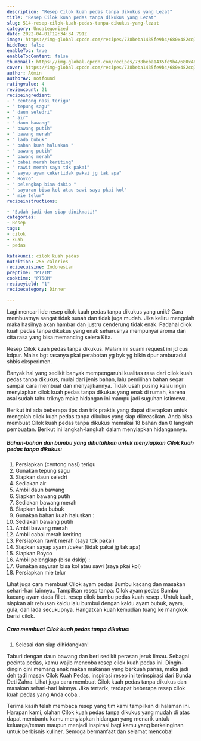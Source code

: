 ```yaml
---
description: "Resep Cilok kuah pedas tanpa dikukus yang Lezat"
title: "Resep Cilok kuah pedas tanpa dikukus yang Lezat"
slug: 514-resep-cilok-kuah-pedas-tanpa-dikukus-yang-lezat
category: Uncategorized
date: 2022-04-01T12:34:34.791Z
image: https://img-global.cpcdn.com/recipes/738beba1435fe9b4/680x482cq70/cilok-kuah-pedas-tanpa-dikukus-foto-resep-utama.jpg
hideToc: false
enableToc: true
enableTocContent: false
thumbnail: https://img-global.cpcdn.com/recipes/738beba1435fe9b4/680x482cq70/cilok-kuah-pedas-tanpa-dikukus-foto-resep-utama.jpg
cover: https://img-global.cpcdn.com/recipes/738beba1435fe9b4/680x482cq70/cilok-kuah-pedas-tanpa-dikukus-foto-resep-utama.jpg
author: Admin
authorAv: notfound
ratingvalue: 4
reviewcount: 21
recipeingredient:
- " centong nasi terigu"
- " tepung sagu"
- " daun seledri"
- " air"
- " daun bawang"
- " bawang putih"
- " bawang merah"
- " lada bubuk"
- " bahan kuah haluskan "
- " bawang putih"
- " bawang merah"
- " cabai merah keriting"
- " rawit merah saya tdk pakai"
- " sayap ayam cekertidak pakai jg tak apa"
- " Royco"
- " pelengkap bisa dskip "
- " sayuran bisa kol atau sawi saya pkai kol"
- " mie telur"
recipeinstructions:

- "Sudah jadi dan siap dinikmati!"
categories:
- Resep
tags:
- cilok
- kuah
- pedas

katakunci: cilok kuah pedas 
nutrition: 256 calories
recipecuisine: Indonesian
preptime: "PT21M"
cooktime: "PT58M"
recipeyield: "1"
recipecategory: Dinner

---
```





Lagi mencari ide resep cilok kuah pedas tanpa dikukus yang unik? Cara membuatnya sangat tidak susah dan tidak juga mudah. Jika keliru mengolah maka hasilnya akan hambar dan justru cenderung tidak enak. Padahal cilok kuah pedas tanpa dikukus yang enak seharusnya mempunyai aroma dan cita rasa yang bisa memancing selera Kita.





Resep Cilok kuah pedas tanpa dikukus. Malam ini suami request ini jd cus kdpur. Malas bgt rasanya pkai perabotan yg byk yg bikin dpur amburadul shbis eksperimen.

Banyak hal yang sedikit banyak mempengaruhi kualitas rasa dari cilok kuah pedas tanpa dikukus, mulai dari jenis bahan, lalu pemilihan bahan segar sampai cara membuat dan menyajikannya. Tidak usah pusing kalau ingin menyiapkan cilok kuah pedas tanpa dikukus yang enak di rumah, karena asal sudah tahu triknya maka hidangan ini mampu jadi suguhan istimewa.






Berikut ini ada beberapa tips dan trik praktis yang dapat diterapkan untuk mengolah cilok kuah pedas tanpa dikukus yang siap dikreasikan. Anda bisa membuat Cilok kuah pedas tanpa dikukus memakai 18 bahan dan 0 langkah pembuatan. Berikut ini langkah-langkah dalam menyiapkan hidangannya.

<!--inarticleads1-->

##### Bahan-bahan dan bumbu yang dibutuhkan untuk menyiapkan Cilok kuah pedas tanpa dikukus:

1. Persiapkan  (centong nasi) terigu
1. Gunakan  tepung sagu
1. Siapkan  daun seledri
1. Sediakan  air
1. Ambil  daun bawang
1. Siapkan  bawang putih
1. Sediakan  bawang merah
1. Siapkan  lada bubuk
1. Gunakan  bahan kuah haluskan :
1. Sediakan  bawang putih
1. Ambil  bawang merah
1. Ambil  cabai merah keriting
1. Persiapkan  rawit merah (saya tdk pakai)
1. Siapkan  sayap ayam /ceker.(tidak pakai jg tak apa)
1. Siapkan  Royco
1. Ambil  pelengkap (bisa dskip) :
1. Gunakan  sayuran bisa kol atau sawi (saya pkai kol)
1. Persiapkan  mie telur


Lihat juga cara membuat Cilok ayam pedas Bumbu kacang dan masakan sehari-hari lainnya.. Tampilkan resep tanpa: Cilok ayam pedas Bumbu kacang ayam dada fillet. resep cilok bumbu pedas kuah resep . Untuk kuah, siapkan air rebusan kaldu lalu bumbui dengan kaldu ayam bubuk, ayam, gula, dan lada secukupnya. Hangatkan kuah kemudian tuang ke mangkok berisi cilok. 

<!--inarticleads2-->

##### Cara membuat Cilok kuah pedas tanpa dikukus:


1. Selesai dan siap dihidangkan!

Taburi dengan daun bawang dan beri sedikit perasan jeruk limau. Sebagai pecinta pedas, kamu wajib mencoba resep cilok kuah pedas ini. Dingin-dingin gini memang enak makan makanan yang berkuah panas, maka jadi deh tadi masak Cilok Kuah Pedas, inspirasi resep ini terinspirasi dari Bunda Deti Zahra. Lihat juga cara membuat Cilok kuah pedas tanpa dikukus dan masakan sehari-hari lainnya. Jika tertarik, terdapat beberapa resep cilok kuah pedas yang Anda coba.. 

Terima kasih telah membaca resep yang tim kami tampilkan di halaman ini. Harapan kami, olahan Cilok kuah pedas tanpa dikukus yang mudah di atas dapat membantu kamu menyiapkan hidangan yang menarik untuk keluarga/teman maupun menjadi inspirasi bagi kamu yang berkeinginan untuk berbisnis kuliner. Semoga bermanfaat dan selamat mencoba!
